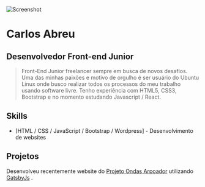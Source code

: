 
![Screenshot](logo.png)

# Carlos Abreu
## Desenvolvedor Front-end Junior

> Front-End Junior freelancer sempre em busca de novos desafios. Uma das minhas paixões e motivo de orgulho é ser usuário do Ubuntu Linux onde busco realizar todos os processos do meu trabalho usando software livre.
Tenho experiência com HTML5, CSS3, Bootstrap e no momento estudando Javascript / React.



## Skills


- [HTML / CSS / JavaScript / Bootstrap /  Wordpress] - Desenvolvimento de websites


## Projetos

Desenvolveu recentemente website do [Projeto Ondas Arpoador](https://ondasarpoador.com.br/) utilizando  [GatsbyJs](https://www.gatsbyjs.com/) .



  
